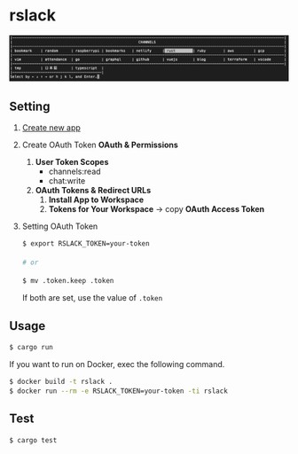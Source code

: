# rslack

![select](doc/image/select_channel.png)

## Setting

1. [Create new app](https://api.slack.com/apps)

1. Create OAuth Token
    **OAuth & Permissions**
    1. **User Token Scopes**
        - channels:read
        - chat:write
    1. **OAuth Tokens & Redirect URLs**
        1. **Install App to Workspace**
        2. **Tokens for Your Workspace** -> copy **OAuth Access Token**

1. Setting OAuth Token

    ```bash
    $ export RSLACK_TOKEN=your-token

    # or

    $ mv .token.keep .token
    ```

    If both are set, use the value of `.token`

## Usage

```bash
$ cargo run
```

If you want to run on Docker, exec the following command.
```bash
$ docker build -t rslack .
$ docker run --rm -e RSLACK_TOKEN=your-token -ti rslack
```

## Test

```bash
$ cargo test
```
